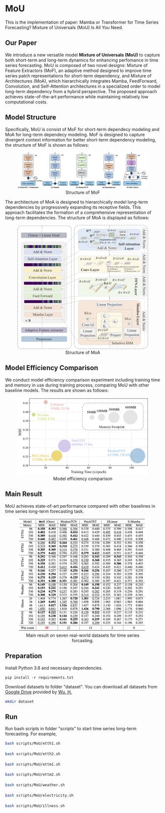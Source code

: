 # MoU
This is the implementation of paper: Mamba or Transformer for Time Series Forecasting? Mixture of Universals (MoU) Is All You Need.

## Our Paper
We introduce a new versatile model **Mixture of Universals (MoU)** to capture both short-term and long-term dynamics for enhancing perfomance in time series forecasting. MoU is composed of two novel designs: Mixture of Feature Extractors (MoF), an adaptive method designed to improve time series patch representations for short-term dependency, and Mixture of Architectures (MoA), which hierarchically integrates Mamba, FeedForward, Convolution, and Self-Attention architectures in a specialized order to model long-term dependency from a hybrid perspective. The proposed approach achieves state-of-the-art performance while maintaining relatively low computational costs. 

## Model Structure
Specifically, MoU is consist of MoF for short-term dependecy modeling and MoA for long-term dependecy modeling. 
MoF is designed to capture divergent context information for better short-term dependency modeling, the structure of MoF is shown as follows:
<div align="center">
  <figure>
    <img src="https://github.com/lunaaa95/mou/blob/main/figs/overview.png" alt="mof">
  <figcaption>Structure of MoF</figcaption>
  </figure>
</div>


The architecture of MoA is designed to hierarchically model long-term dependencies by progressively expanding its receptive fields. This approach facilitates the formation of a comprehensive representation of long-term dependencies. The structure of MoA is displayed as follows: 

<div align="center">
  <figure>
    <img src="https://github.com/lunaaa95/mou/blob/main/figs/moa.png" alt="moa">
  <figcaption>Structure of MoA</figcaption>
  </figure>
</div>

## Model Efficiency Comparison
We conduct model efficiency comparison experiment including training time and memory in use during training process, comparing MoU with other baseline models. The results are shown as follows:
<div align="center">
  <figure>
    <img src="https://github.com/lunaaa95/mou/blob/main/figs/efficiency.png" alt="eff">
  <figcaption>Model efficiency comparison</figcaption>
  </figure>
</div>

## Main Result
MoU achieves state-of-art performance compared with other baselines in time series long-term forecasting task.
<div align="center">
  <figure>
    <img src="https://github.com/lunaaa95/mou/blob/main/figs/result.png" alt="eff">
  <figcaption>Main result on seven real-world datasets for time series forcasting.</figcaption>
  </figure>
</div>

## Preparation
Install Python 3.8 and necessary dependencies.
```pip
pip install -r requirements.txt
```
Download datasets to folder "dataset". You can download all datasets from [Google Drive](https://drive.google.com/drive/folders/1ZOYpTUa82_jCcxIdTmyr0LXQfvaM9vIy) provided by [Wu, H.](https://github.com/thuml/Autoformer?tab=readme)
```bash
mkdir dataset
```

## Run

Run bash scripts in folder "scripts" to start time series long-term forecasting. For example,
```bash
bash scripts/MoU/etth1.sh

bash scripts/MoU/etth2.sh

bash scripts/MoU/ettm1.sh

bash scripts/MoU/ettm2.sh

bash scripts/MoU/weather.sh

bash scripts/MoU/electricity.sh

bash scripts/MoU/illness.sh
```
